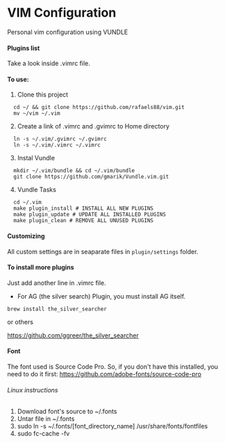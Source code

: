VIM Configuration
==============

Personal vim configuration using VUNDLE

#### Plugins list

Take a look inside .vimrc file.


#### To use:

1. Clone this project

  ```
    cd ~/ && git clone https://github.com/rafaels88/vim.git
    mv ~/vim ~/.vim
  ```

2. Create a link of .vimrc and .gvimrc to Home directory

  ```
    ln -s ~/.vim/.gvimrc ~/.gvimrc
    ln -s ~/.vim/.vimrc ~/.vimrc
  ```

3. Instal Vundle

  ```
    mkdir ~/.vim/bundle && cd ~/.vim/bundle
    git clone https://github.com/gmarik/Vundle.vim.git
  ```

4. Vundle Tasks

  ```
    cd ~/.vim
    make plugin_install # INSTALL ALL NEW PLUGINS
    make plugin_update # UPDATE ALL INSTALLED PLUGINS
    make plugin_clean # REMOVE ALL UNUSED PLUGINS
  ```

#### Customizing

All custom settings are in seaparate files in ```plugin/settings``` folder.


#### To install more plugins

Just add another line in .vimrc file.


 - For AG (the silver search) Plugin, you must install AG itself.

 ``` brew install the_silver_searcher ```

 or others

 https://github.com/ggreer/the_silver_searcher

#### Font

The font used is Source Code Pro. So, if you don't have this installed, you need to do it first:
https://github.com/adobe-fonts/source-code-pro

###### Linux instructions
1. Download font's source to ~/.fonts
2. Untar file in ~/.fonts
3. sudo ln -s ~/.fonts/[font_directory_name] /usr/share/fonts/fontfiles
4. sudo fc-cache -fv
